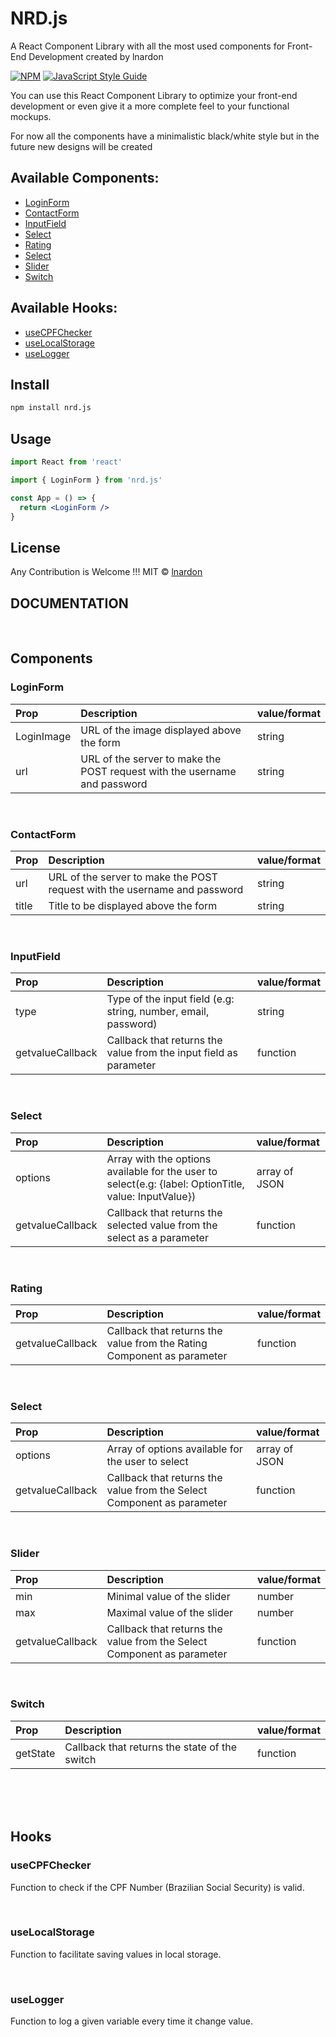 # NRD.js

A React Component Library with all the most used components for Front-End Development created by lnardon

[![NPM](https://img.shields.io/npm/v/nrd.js.svg)](https://www.npmjs.com/package/nrd.js) [![JavaScript Style Guide](https://img.shields.io/badge/code_style-standard-brightgreen.svg)](https://standardjs.com)

You can use this React Component Library to optimize your front-end development or even give it a more complete feel to your functional mockups.

For now all the components have a minimalistic black/white style but in the future new designs will be created

## Available Components:

- [LoginForm](#LoginForm)
- [ContactForm](#ContactForm)
- [InputField](#InputField)
- [Select](#Select)
- [Rating](#Rating)
- [Select](#Select)
- [Slider](#Slider)
- [Switch](#Switch)

## Available Hooks:

- [useCPFChecker](#useCPFChecker)
- [useLocalStorage](#useLocalStorage)
- [useLogger](#useLogger)

## Install

```bash
npm install nrd.js
```

## Usage

```jsx
import React from 'react'

import { LoginForm } from 'nrd.js'

const App = () => {
  return <LoginForm />
}
```

## License

Any Contribution is Welcome !!!
MIT © [lnardon](https://github.com/lnardon)

## DOCUMENTATION

</br>

## Components

### LoginForm

| Prop       | Description                                                               | value/format |
| :--------- | :------------------------------------------------------------------------ | :----------- |
| LoginImage | URL of the image displayed above the form                                 | string       |
| url        | URL of the server to make the POST request with the username and password | string       |

</br>

### ContactForm

| Prop  | Description                                                               | value/format |
| :---- | :------------------------------------------------------------------------ | :----------- |
| url   | URL of the server to make the POST request with the username and password | string       |
| title | Title to be displayed above the form                                      | string       |

</br>

### InputField

| Prop             | Description                                                       | value/format |
| :--------------- | :---------------------------------------------------------------- | :----------- |
| type             | Type of the input field (e.g: string, number, email, password)    | string       |
| getvalueCallback | Callback that returns the value from the input field as parameter | function     |

</br>

### Select

| Prop             | Description                                                                                           | value/format  |
| :--------------- | :---------------------------------------------------------------------------------------------------- | :------------ |
| options          | Array with the options available for the user to select(e.g: {label: OptionTitle, value: InputValue}) | array of JSON |
| getvalueCallback | Callback that returns the selected value from the select as a parameter                               | function      |

</br>

### Rating

| Prop             | Description                                                            | value/format |
| :--------------- | :--------------------------------------------------------------------- | :----------- |
| getvalueCallback | Callback that returns the value from the Rating Component as parameter | function     |

</br>

### Select

| Prop             | Description                                                            | value/format  |
| :--------------- | :--------------------------------------------------------------------- | :------------ |
| options          | Array of options available for the user to select                      | array of JSON |
| getvalueCallback | Callback that returns the value from the Select Component as parameter | function      |

</br>

### Slider

| Prop             | Description                                                            | value/format |
| :--------------- | :--------------------------------------------------------------------- | :----------- |
| min              | Minimal value of the slider                                            | number       |
| max              | Maximal value of the slider                                            | number       |
| getvalueCallback | Callback that returns the value from the Select Component as parameter | function     |

</br>

### Switch

| Prop     | Description                                   | value/format |
| :------- | :-------------------------------------------- | :----------- |
| getState | Callback that returns the state of the switch | function     |

</br>
</br>
</br>

## Hooks

### useCPFChecker

Function to check if the CPF Number (Brazilian Social Security) is valid.

</br>

### useLocalStorage

Function to facilitate saving values in local storage.

</br>

### useLogger

Function to log a given variable every time it change value.
